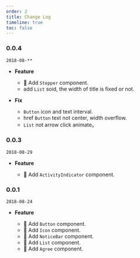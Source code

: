 ```yaml
---
order: 2
title: Change Log
timeline: true
toc: false
---
```


### 0.0.4

`2018-08-**`

- **Feature**

  - 🌟 Add `Stepper` component.
  - add `List` soid, the width of title is fixed or not.

- **Fix**

  - `Button` icon and text interval.
  - href `Button` text not center, width overflow.
  - `List` not arrow click animate。

### 0.0.3

`2018-08-29`

- **Feature**

  - 🌟 Add `ActivityIndicator` component.

### 0.0.1

`2018-08-24`

- **Feature**

  - 🌟 Add `Button` component.
  - 🌟 Add `Icon` component.
  - 🌟 Add `NoticeBar` component.
  - 🌟 Add `List` component.
  - 🌟 Add `Agree` component.
